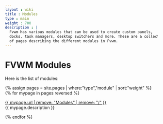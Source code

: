```yaml
---
layout : wiki
title : Modules
type : main
weight : 700
description : |
  Fvwm has various modules that can be used to create custom panels,
  docks, task managers, desktop switchers and more. These are a collection
  of pages describing the different modules in Fvwm.
---
```


# FVWM Modules

Here is the list of modules:

{% assign pages = site.pages | where:"type","module" | sort:"weight" %}
{% for mypage in pages reversed %}
  <p class="title-indent">
  <a href="{{ mypage.url | prepend: site.baseurl }}">
  {{ mypage.url | remove: "Modules" | remove: "/" }}</a><br>
  {{ mypage.description }}
  </p>
{% endfor %}
